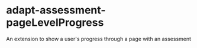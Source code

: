 adapt-assessment-pageLevelProgress
==================================

An extension to show a user's progress through a page with an assessment
